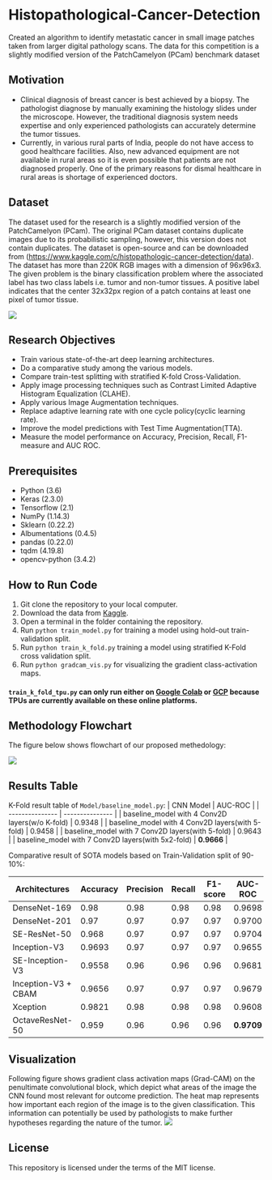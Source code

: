 # Histopathological-Cancer-Detection
Created an algorithm to identify metastatic cancer in small image patches taken from larger digital pathology scans. The data for this competition is a slightly modified version of the PatchCamelyon (PCam) benchmark dataset

## Motivation

* Clinical diagnosis of breast cancer is best achieved by a biopsy. The pathologist diagnose by manually examining the histology slides under the microscope. However, the traditional diagnosis system needs expertise and only experienced pathologists can accurately determine the tumor tissues.
* Currently, in various rural parts of India, people do not have access to good healthcare facilities. Also, new advanced equipment are not available in rural areas so it is even possible that patients are not diagnosed properly. One of the primary reasons for dismal healthcare in rural areas is shortage of experienced doctors.

## Dataset

The dataset used for the research is a slightly modified    version    of    the    PatchCamelyon    (PCam). The original PCam dataset contains duplicate images due to its probabilistic sampling, however, this   version   does   not   contain   duplicates.   The   dataset is open-source and can be downloaded from (<https://www.kaggle.com/c/histopathologic-cancer-detection/data>).   The   dataset   has   more   than   220K   RGB images  with  a  dimension  of  96x96x3.  The  given  problem  is  the  binary  classification  problem  where  the  associated label has two class labels i.e. tumor and non-tumor tissues. A  positive  label  indicates  that  the  center  32x32px  region  of a  patch  contains  at  least  one  pixel  of  tumor  tissue.

<img src="images/download (2).png" >

## Research Objectives

* Train various state-of-the-art deep learning architectures.
* Do a comparative study among the various models.
* Compare train-test splitting with stratified K-fold Cross-Validation.
* Apply image processing techniques such as Contrast Limited Adaptive Histogram Equalization (CLAHE).
* Apply various Image Augmentation techniques.
* Replace adaptive learning rate with one cycle policy(cyclic learning rate).
* Improve the model predictions with Test Time Augmentation(TTA).
* Measure the model performance on Accuracy, Precision, Recall, F1-measure and AUC ROC.

## Prerequisites

* Python (3.6)
* Keras (2.3.0)
* Tensorflow (2.1)
* NumPy (1.14.3)
* Sklearn (0.22.2)
* Albumentations (0.4.5)
* pandas (0.22.0)
* tqdm (4.19.8)
* opencv-python (3.4.2)


## How to Run Code

1. Git clone the repository to your local computer.
1. Download the data from [Kaggle](https://www.kaggle.com/c/histopathologic-cancer-detection/data).
1. Open a terminal in the folder containing the repository.
1. Run `python train_model.py` for training a model using hold-out train-validation split.
1. Run `python train_k_fold.py` training a model using stratified K-Fold cross validation split.
1. Run `python gradcam_vis.py` for visualizing the gradient class-activation maps.

#### `train_k_fold_tpu.py` can only run either on [Google Colab](https://colab.research.google.com/) or [GCP](https://console.cloud.google.com/) because TPUs are currently available on these online platforms.

## Methodology Flowchart

The figure below shows flowchart of our proposed methedology:

<img src="images/histopathology_flowchart.jpg" >

## Results Table
K-Fold result table of ```Model/baseline_model.py```:
| CNN Model | AUC-ROC |
| --------------- | --------------- |
| baseline_model with 4 Conv2D layers(w/o K-fold) | 0.9348 |
| baseline_model with 4 Conv2D layers(with 5-fold) | 0.9458 |
| baseline_model with 7 Conv2D layers(with 5-fold) | 0.9643 |
| baseline_model with 7 Conv2D layers(with 5x2-fold) | **0.9666** |

Comparative result of SOTA models based on Train-Validation split of 90-10\%:

| Architectures | Accuracy | Precision | Recall | F1-score | AUC-ROC |
| ----- | ----------- | ------------ | -------------- | --------------- | --------------- |
| DenseNet-169 | 0.98 | 0.98 | 0.98 | 0.98 | 0.9698 |
| DenseNet-201 | 0.97 | 0.97 | 0.97 | 0.97 | 0.9700 |
| SE-ResNet-50 | 0.968 | 0.97 | 0.97 | 0.97 | 0.9704 |
| Inception-V3 | 0.9693 | 0.97 | 0.97 | 0.97 | 0.9655 |
| SE-Inception-V3 | 0.9558 | 0.96 | 0.96 | 0.96 | 0.9681 |
| Inception-V3 + CBAM | 0.9656 | 0.97 | 0.97 | 0.97 | 0.9679 |
| Xception | 0.9821 | 0.98 | 0.98 | 0.98 | 0.9608 |
| OctaveResNet-50 | 0.959 | 0.96 | 0.96 | 0.96 | **0.9709** |

## Visualization

Following figure shows gradient class activation maps (Grad-CAM) on the penultimate convolutional block, which depict what areas of the image the CNN found most relevant for outcome
prediction. The heat map represents how important each region of the image is to the given classification. This
information can potentially be used by pathologists to make further hypotheses regarding the nature of the tumor.
<img src="images/grad_cam.png" >

## License

This repository is licensed under the terms of the MIT license.
